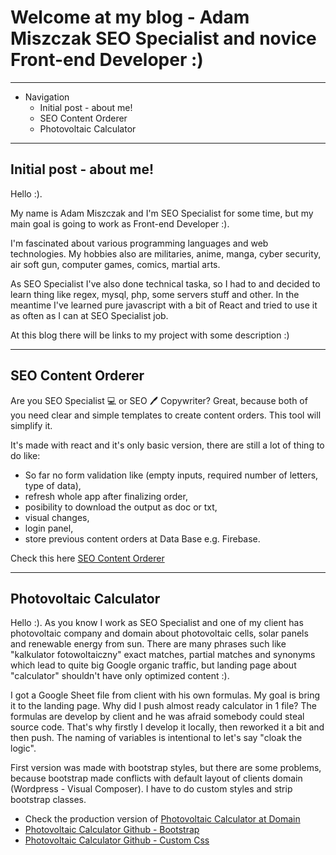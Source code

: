# Welcome at my blog - Adam Miszczak SEO Specialist and novice Front-end Developer :)

---

* Navigation
  * Initial post - about me!
  * SEO Content Orderer
  * Photovoltaic Calculator

---

## Initial post - about me!
Hello :).

My name is Adam Miszczak and I'm SEO Specialist for some time, but my main goal is going to work as Front-end Developer :).

I'm fascinated about various programming languages and web technologies. My hobbies also are militaries, anime, manga, cyber security, air soft gun, computer games, comics, martial arts.

As SEO Specialist I've also done technical taska, so I had to and decided to learn thing like regex, mysql, php, some servers stuff and other. In the meantime I've learned pure javascript with a bit of React and tried to use it as often as I can at SEO Specialist job.

At this blog there will be links to my project with some description :)

---

## SEO Content Orderer

Are you SEO Specialist 💻 or SEO 🖊️ Copywriter? Great, because both of you need clear and simple templates to create content orders. This tool will simplify it.

It's made with react and it's only basic version, there are still a lot of thing to do like:

* So far no form validation like (empty inputs, required number of letters, type of data),
* refresh whole app after finalizing order,
* posibility to download the output as doc or txt,
* visual changes,
* login panel,
* store previous content orders at Data Base e.g. Firebase.

Check this here  [SEO Content Orderer](https://adammiszczak.github.io/seo-content-orderer/)

---

## Photovoltaic Calculator

Hello :). As you know I work as SEO Specialist and one of my client has photovoltaic company and domain about photovoltaic cells, solar panels and renewable energy from sun. There are many phrases such like "kalkulator fotowoltaiczny" exact matches, partial matches and synonyms which lead to quite big Google organic traffic, but landing page about "calculator" shouldn't have only optimized content :).

I got a Google Sheet file from client with his own formulas. My goal is bring it to the landing page. Why did I push almost ready calculator in 1 file? The formulas are develop by client and he was afraid somebody could steal source code. That's why firstly I develop it locally, then reworked it a bit and then push. The naming of variables is intentional to let's say "cloak the logic".

First version was made with bootstrap styles, but there are some problems, because bootstrap made conflicts with default layout
of clients domain (Wordpress - Visual Composer). I have to do custom styles and strip bootstrap classes.


* Check the production version of [Photovoltaic Calculator at Domain](https://consorenergia.pl/fotowoltaika-kalkulator-oplacalnosci-instalacja-fotowoltaiczna-oplacalnosc/)
* [Photovoltaic Calculator Github - Bootstrap](https://adammiszczak.github.io/photovoltaic-calculator/)
* [Photovoltaic Calculator Github - Custom Css](https://adammiszczak.github.io/photovoltaic-calculator/index-edited.html)


